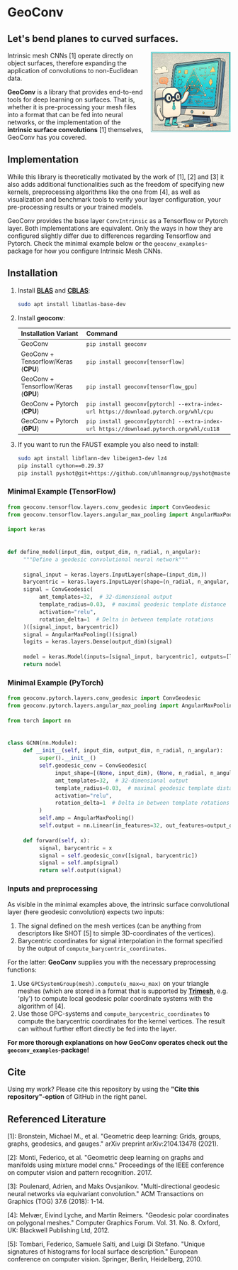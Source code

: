 # GeoConv

## Let's bend planes to curved surfaces.

<img align="right" style="margin-left: 10px; width: 180px;" src="geoconv_cartoon.png">

Intrinsic mesh CNNs [1] operate directly on object surfaces, therefore expanding the application of convolutions to
non-Euclidean data.

**GeoConv** is a library that provides end-to-end tools for deep learning on surfaces.
That is, whether it is pre-processing your mesh files into a format that can be fed into neural networks, or the
implementation of the **intrinsic surface convolutions** [1] themselves, GeoConv has you covered.

## Implementation

While this library is theoretically motivated by the work of [1], [2] and [3] it also adds additional functionalities
such as the freedom of specifying new kernels, preprocessing algorithms like the one from [4], as well as visualization 
and benchmark tools to verify your layer configuration, your pre-processing results or your trained models.

GeoConv provides the base layer `ConvIntrinsic` as a Tensorflow or Pytorch layer. Both implementations are equivalent.
Only the ways in how they are configured slightly differ due to differences regarding Tensorflow and Pytorch. Check the
minimal example below or the `geoconv_examples`-package for how you configure Intrinsic Mesh CNNs.

## Installation
1. Install **[BLAS](https://netlib.org/blas/#_reference_blas_version_3_10_0)** and **[CBLAS](https://netlib.org/blas/#_cblas)**:
    ```bash
    sudo apt install libatlas-base-dev
    ```

2. Install **geoconv**:
    
    | Installation Variant                 | Command                                                                                 |
    |--------------------------------------|-----------------------------------------------------------------------------------------|
    | GeoConv                              | `pip install geoconv`                                                                   |
    | GeoConv + Tensorflow/Keras (**CPU**) | `pip install geoconv[tensorflow]`                                                       |
    | GeoConv + Tensorflow/Keras (**GPU**) | `pip install geoconv[tensorflow_gpu]`                                                   |
    | GeoConv + Pytorch (**CPU**)          | `pip install geoconv[pytorch] --extra-index-url https://download.pytorch.org/whl/cpu`   |
    | GeoConv + Pytorch (**GPU**)          | `pip install geoconv[pytorch] --extra-index-url https://download.pytorch.org/whl/cu118` |

3. If you want to run the FAUST example you also need to install:
    ```bash
    sudo apt install libflann-dev libeigen3-dev lz4
    pip install cython==0.29.37
    pip install pyshot@git+https://github.com/uhlmanngroup/pyshot@master
    ```

### Minimal Example (TensorFlow)

```python
from geoconv.tensorflow.layers.conv_geodesic import ConvGeodesic
from geoconv.tensorflow.layers.angular_max_pooling import AngularMaxPooling

import keras


def define_model(input_dim, output_dim, n_radial, n_angular):
     """Define a geodesic convolutional neural network"""

     signal_input = keras.layers.InputLayer(shape=(input_dim,))
     barycentric = keras.layers.InputLayer(shape=(n_radial, n_angular, 3, 2))
     signal = ConvGeodesic(
          amt_templates=32,  # 32-dimensional output
          template_radius=0.03,  # maximal geodesic template distance 
          activation="relu",
          rotation_delta=1  # Delta in between template rotations
     )([signal_input, barycentric])
     signal = AngularMaxPooling()(signal)
     logits = keras.layers.Dense(output_dim)(signal)

     model = keras.Model(inputs=[signal_input, barycentric], outputs=[logits])
     return model
```

### Minimal Example (PyTorch)

```python
from geoconv.pytorch.layers.conv_geodesic import ConvGeodesic
from geoconv.pytorch.layers.angular_max_pooling import AngularMaxPooling

from torch import nn


class GCNN(nn.Module):
     def __init__(self, input_dim, output_dim, n_radial, n_angular):
          super().__init__()
          self.geodesic_conv = ConvGeodesic(
               input_shape=[(None, input_dim), (None, n_radial, n_angular, 3, 2)],
               amt_templates=32,  # 32-dimensional output
               template_radius=0.03,  # maximal geodesic template distance 
               activation="relu",
               rotation_delta=1  # Delta in between template rotations
          )
          self.amp = AngularMaxPooling()
          self.output = nn.Linear(in_features=32, out_features=output_dim)

     def forward(self, x):
          signal, barycentric = x
          signal = self.geodesic_conv([signal, barycentric])
          signal = self.amp(signal)
          return self.output(signal)
```

### Inputs and preprocessing

As visible in the minimal examples above, the intrinsic surface convolutional layer (here geodesic convolution) expects
two inputs:
1. The signal defined on the mesh vertices (can be anything from descriptors like SHOT [5] to simple 3D-coordinates of
the vertices).
2. Barycentric coordinates for signal interpolation in the format specified by the output of
``compute_barycentric_coordinates``.

For the latter: **GeoConv** supplies you with the necessary preprocessing functions:
1. Use ``GPCSystemGroup(mesh).compute(u_max=u_max)`` on your triangle meshes (which are stored in a format that is
supported by **[Trimesh](https://trimsh.org/index.html)**, e.g. 'ply') to compute local geodesic polar coordinate systems with the algorithm
of [4].
2. Use those GPC-systems and ``compute_barycentric_coordinates`` to compute the barycentric coordinates for the kernel 
vertices. The result can without further effort directly be fed into the layer.

**For more thorough explanations on how GeoConv operates check out the `geoconv_examples`-package!**

## Cite

Using my work? Please cite this repository by using the **"Cite this repository"-option** of GitHub
in the right panel.

## Referenced Literature

[1]: Bronstein, Michael M., et al. "Geometric deep learning: Grids, groups, graphs, geodesics, and gauges." 
     arXiv preprint arXiv:2104.13478 (2021).

[2]: Monti, Federico, et al. "Geometric deep learning on graphs and manifolds using mixture model cnns." Proceedings
     of the IEEE conference on computer vision and pattern recognition. 2017.

[3]: Poulenard, Adrien, and Maks Ovsjanikov. "Multi-directional geodesic neural networks via equivariant convolution."
     ACM Transactions on Graphics (TOG) 37.6 (2018): 1-14.


[4]: Melvær, Eivind Lyche, and Martin Reimers. "Geodesic polar coordinates on polygonal meshes." Computer Graphics 
     Forum. Vol. 31. No. 8. Oxford, UK: Blackwell Publishing Ltd, 2012.

[5]: Tombari, Federico, Samuele Salti, and Luigi Di Stefano. "Unique signatures of histograms for local surface
     description." European conference on computer vision. Springer, Berlin, Heidelberg, 2010.
